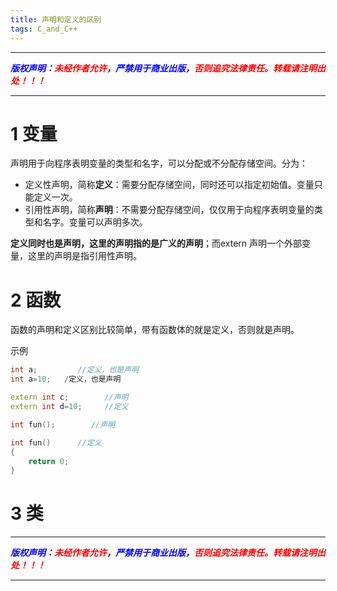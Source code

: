 ```yaml
---
title: 声明和定义的区别
tags: C_and_C++
---
```


------

***<font color=blue>版权声明</font>：<font color=red>未经作者允许</font>，<font color=blue>严禁用于商业出版</font>，<font color=red>否则追究法律责任。转载请注明出处！！！</font>***

------
# 1 变量
声明用于向程序表明变量的类型和名字，可以分配或不分配存储空间。分为：
  * 定义性声明，简称**定义**：需要分配存储空间，同时还可以指定初始值。变量只能定义一次。
  * 引用性声明，简称**声明**：不需要分配存储空间，仅仅用于向程序表明变量的类型和名字。变量可以声明多次。

**定义同时也是声明，这里的声明指的是广义的声明**；而extern 声明一个外部变量，这里的声明是指引用性声明。

# 2 函数
函数的声明和定义区别比较简单，带有函数体的就是定义，否则就是声明。

示例
```cpp
int a;         //定义，也是声明
int a=10;   /定义，也是声明

extern int c;        //声明
extern int d=10;     //定义

int fun();        //声明

int fun()      //定义
{
	return 0;
}
```
# 3 类


------

***<font color=blue>版权声明</font>：<font color=red>未经作者允许</font>，<font color=blue>严禁用于商业出版</font>，<font color=red>否则追究法律责任。转载请注明出处！！！</font>***

------